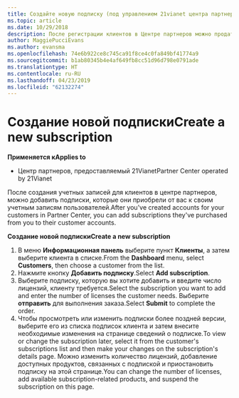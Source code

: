 ```yaml
---
title: Создайте новую подписку (под управлением 21vianet центра партнеров)
ms.topic: article
ms.date: 10/29/2018
description: После регистрации клиентов в Центре партнеров можно продать им подписки на продукты в каталоге.
author: MaggiePucciEvans
ms.author: evansma
ms.openlocfilehash: 74e6b922ce8c745ca91f8ce4c0fa849bf41774a9
ms.sourcegitcommit: b1ab80345b4e4af649fb8cc51d96d798e0791ade
ms.translationtype: HT
ms.contentlocale: ru-RU
ms.lasthandoff: 04/23/2019
ms.locfileid: "62132274"
---
```

# <a name="create-a-new-subscription"></a><span data-ttu-id="aede2-103">Создание новой подписки</span><span class="sxs-lookup"><span data-stu-id="aede2-103">Create a new subscription</span></span>

<span data-ttu-id="aede2-104">**Применяется к**</span><span class="sxs-lookup"><span data-stu-id="aede2-104">**Applies to**</span></span>

-   <span data-ttu-id="aede2-105">Центр партнеров, предоставляемый 21Vianet</span><span class="sxs-lookup"><span data-stu-id="aede2-105">Partner Center operated by 21Vianet</span></span>


<span data-ttu-id="aede2-106">После создания учетных записей для клиентов в центре партнеров, можно добавить подписки, которые они приобрели от вас к своим учетным записям пользователей.</span><span class="sxs-lookup"><span data-stu-id="aede2-106">After you've created accounts for your customers in Partner Center, you can add subscriptions they've purchased from you to their customer accounts.</span></span>

<span data-ttu-id="aede2-107">**Создание новой подписки**</span><span class="sxs-lookup"><span data-stu-id="aede2-107">**Create a new subscription**</span></span>

1.  <span data-ttu-id="aede2-108">В меню **Информационная панель** выберите пункт **Клиенты**, а затем выберите клиента в списке.</span><span class="sxs-lookup"><span data-stu-id="aede2-108">From the **Dashboard** menu, select **Customers**, then choose a customer from the list.</span></span>
2.  <span data-ttu-id="aede2-109">Нажмите кнопку **Добавить подписку**.</span><span class="sxs-lookup"><span data-stu-id="aede2-109">Select **Add subscription**.</span></span>
3.  <span data-ttu-id="aede2-110">Выберите подписку, которую вы хотите добавить и введите число лицензий, клиенту требуется.</span><span class="sxs-lookup"><span data-stu-id="aede2-110">Select the subscription you want to add and enter the number of licenses the customer needs.</span></span> <span data-ttu-id="aede2-111">Выберите **отправить** для выполнения заказа.</span><span class="sxs-lookup"><span data-stu-id="aede2-111">Select **Submit** to complete the order.</span></span>
4.  <span data-ttu-id="aede2-112">Чтобы просмотреть или изменить подписки более поздней версии, выберите его из списка подписок клиента и затем внесите необходимые изменения на странице сведений о подписке.</span><span class="sxs-lookup"><span data-stu-id="aede2-112">To view or change the subscription later, select it from the customer's subscriptions list and then make your changes on the subscription's details page.</span></span> <span data-ttu-id="aede2-113">Можно изменить количество лицензий, добавление доступных продуктов, связанных с подпиской и приостановить подписку на этой странице.</span><span class="sxs-lookup"><span data-stu-id="aede2-113">You can change the number of licenses, add available subscription-related products, and suspend the subscription on this page.</span></span>   

